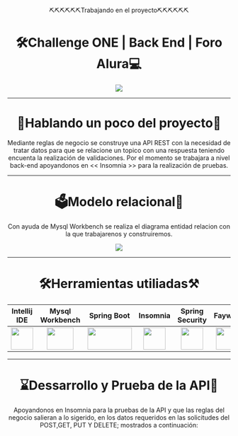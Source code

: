 <html>
  
  <div align="center">
  <h8>⛏️⛏️⛏️⛏️⛏️⛏️Trabajando en el proyecto⛏️⛏️⛏️⛏️⛏️⛏️</h8>  
    <h1>🛠️Challenge ONE | Back End | Foro Alura💻</h1>
  
  </div>
  <div align="center">
   <img src="https://github.com/Magucho/API_REST_With_SpringBoot/assets/98346054/f91b0de5-4842-4263-ae58-f17cd3b13cc8">
  </div>

  ---
  <div align="center">
    <h1>📜Hablando un poco del proyecto📜</h1>
    <p>Mediante reglas de negocio se construye una API REST con la necesidad de tratar datos para que se relacione un topico con una respuesta teniendo encuenta la realización de validaciones.
    Por el momento se trabajara a nivel back-end apoyandonos en << Insomnia >> para la realización de pruebas.</p>

  </div>


---
  <div align="center">
    <h1>🗳️Modelo relacional💾</h1>
    <p>Con ayuda de Mysql Workbench se realiza el diagrama entidad relacion con la que trabajarenos y construiremos.</p>
   <img src="https://github.com/Magucho/API_REST_With_SpringBoot/assets/98346054/7b7a9a61-59b4-4f46-8af0-4a3d75cc97f4">
  </div>


---
<div align="center">
  <h1>🛠️Herramientas utiliadas⚒️</h1>
<table>
  <thead>
    <tr>
      <th>Intellij IDE</th>
       <th>Mysql Workbench</th>
       <th>Spring Boot</th>
       <th>Insomnia</th>
       <th>Spring Security</th>  
       <th>Fayway</th>
       <th>JPA</th>
    </tr>
  </thead>
  <tbody>
    <tr>
      <td align="center"> <a align="center"> <img src="https://www.qbssoftware.de/wp-content/uploads/2022/07/JetBrains-Intellij-IDEA.png" width=50 height="50"/> </a> </td>
      <td align="center"> <a> <img src="https://dashboard.snapcraft.io/site_media/appmedia/2020/04/mysql-workbench.png" width=60 height="50"> </a> </td>
      <td align="center"> <a> <img src="https://github.com/Magucho/API_REST_With_SpringBoot/assets/98346054/c6fca234-34f8-4933-95bf-95fc591bde7c"  width=100 height="50"> </a> </td>
      <td align="center"> <a> <img src="https://github.com/Magucho/API_REST_With_SpringBoot/assets/98346054/d11dc2cd-7a5d-4294-914e-edf51b64a9b9"  width=50 height="50"> </a> </td>
      <td align="center"> <a> <img src="https://github.com/Magucho/API_REST_With_SpringBoot/assets/98346054/225036b6-780a-4ba4-8a9a-155aac72ecae"  width=50 height="50"> </a> </td>
      <td align="center"> <a> <img src="https://github.com/Magucho/API_REST_With_SpringBoot/assets/98346054/1bec0552-84d6-45bd-b5b4-0156e91c4e6d"  width=50 height="50"> </a> </td>
      <td align="center"> <a> <img src="https://github.com/Magucho/API_REST_With_SpringBoot/assets/98346054/e3050cfd-efe2-4c76-bba4-297fadd67356"  width=100 height="50"> </a> </td>
    </tr>
  </tbody>
</table>  
</div>

---
<div align="center">
<h1>⌛Dessarrollo y Prueba de la API🧩</h1>
<p>Apoyandonos en Insomnia para la pruebas de la API y que las reglas del negocio salieran a lo sigerido, en los datos requeridos en las solicitudes del POST,GET, PUT Y DELETE; mostrados a continuación: </p>
  
</div>

</html>
